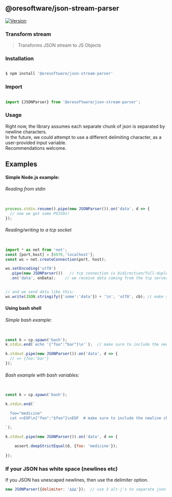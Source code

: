 
## @oresoftware/json-stream-parser

[![Version](https://img.shields.io/npm/v/@oresoftware/json-stream-parser.svg?colorB=green)](https://www.npmjs.com/package/@oresoftware/json-stream-parser)


### Transform stream

>
>  Transforms JSON stream to JS Objects
>

### Installation

```bash

$ npm install '@oresoftware/json-stream-parser'

```

### Import

```js

import {JSONParser} from '@oresoftware/json-stream-parser';

```

### Usage

Right now, the library assumes each separate chunk of json is separated by newline characters. <br>
In the future, we could attempt to use a different delimiting character, as a user-provided input variable. <br>
Recommendations welcome.


## Examples

#### Simple Node.js example:

###### Reading from stdin

```typescript

process.stdin.resume().pipe(new JSONParser()).on('data', d => {
  // now we got some POJSOs!
});

```

###### Reading/writing to a tcp socket

```typescript

import * as net from 'net';
const [port,host] = [6970,'localhost'];
const ws = net.createConnection(port, host);

ws.setEncoding('utf8')
  .pipe(new JSONParser())   // tcp connection is bidirection/full-duplex .. we send JSON strings each way
  .on('data', onData);    // we receive data coming from the tcp server here


// and we send data like this:
ws.write(JSON.stringify({'some':'data'}) + '\n', 'utf8', cb); // make sure to include the newline char when you write

```

#### Using bash shell

###### Simple bash example:

```js

const k = cp.spawn('bash');
k.stdin.end(`echo '{"foo":"bar"}\n'`);  // make sure to include the newline char when you write

k.stdout.pipe(new JSONParser()).on('data', d => {
  // => {foo:'bar'}
});

```

###### Bash example with bash variables:

```js

const k = cp.spawn('bash');

k.stdin.end(`

  foo="medicine"
  cat <<EOF\n{"foo":"$foo"}\nEOF  # make sure to include the newline char when you write

`);

k.stdout.pipe(new JSONParser()).on('data', d => {
  
    assert.deepStrictEqual(d, {foo: 'medicine'});
  
});


```

### If your JSON has white space (newlines etc)

If you JSON has unescaped newlines, then use the delimiter option.

```js
new JSONParser({delimiter: '∆∆∆'});  // use 3 alt-j's to separate json chunks, since newlines won't work

```



